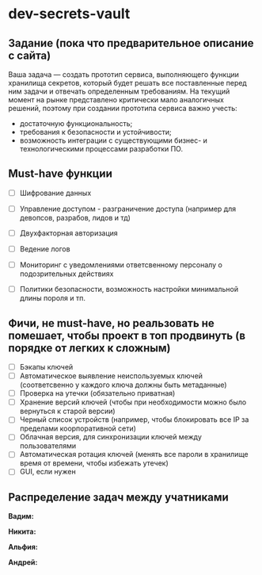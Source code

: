 # dev-secrets-vault

## Задание (пока что предварительное описание с сайта)
Ваша задача — создать прототип сервиса, выполняющего функции хранилища секретов, который будет решать все поставленные перед ним задачи и отвечать определенным требованиям.
На текущий момент на рынке представлено критически мало аналогичных решений, поэтому при создании прототипа сервиса важно учесть:

- достаточную функциональность;
- требования к безопасности и устойчивости;
- возможность интеграции с существующими бизнес- и технологическими процессами разработки ПО.

## Must-have функции

- [ ] Шифрование данных
- [ ] Управление доступом - разграничение доступа (например для девопсов, разрабов, лидов и тд)
- [ ] Двухфакторная авторизация
- [ ] Ведение логов
- [ ] Мониторинг с уведомлениями ответсвенному персоналу о подозрительных действиях
- [ ] Политики безопасности, возможность настройки минимальной длины пороля и тп.


## Фичи, не must-have, но реальзовать не помешает, чтобы проект в топ продвинуть (в порядке от легких к сложным)

- [ ] Бэкапы ключей
- [ ] Автоматическое выявление неиспользуемых ключей (соответсвенно у каждого ключа должны быть метаданные)
- [ ] Проверка на утечки (обязательно приватная)
- [ ] Хранение версий ключей (чтобы при необходимости можно было вернуться к старой версии)
- [ ] Черный список устройств (например, чтобы блокировать все IP за пределами коорпоративной сети)
- [ ] Облачная версия, для синхронизации ключей между пользователями
- [ ] Автоматическая ротация ключей (менять все пароли в хранилище время от времени, чтобы избежать утечек)
- [ ] GUI, если нужен

## Распределение задач между учатниками

**Вадим:**

**Никита:**

**Альфия:**

**Андрей:**

